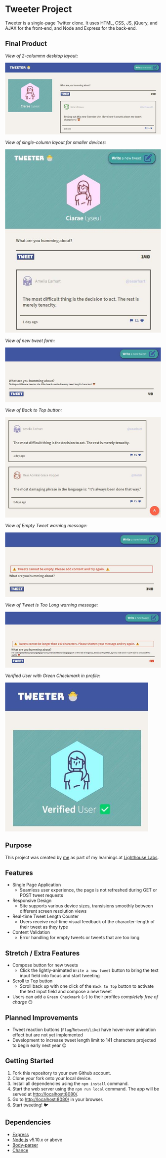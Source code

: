 # Tweeter Project

Tweeter is a single-page Twitter clone. It uses HTML, CSS, JS, jQuery, and AJAX for the front-end, and Node and Express for the back-end.

## Final Product

*View of 2-colummn desktop layout:*

!["Screenshot of 2-columm desktop layout"](/docs/2-column-layout.jpg)

*View of single-column layout for smaller devices:*

!["Screenshot of single-column layout"](/docs/single-column-layout.jpg)

*View of new tweet form:*

!["Screenshot of new tweet form"](/docs/new-tweet.jpg)

*View of Back to Top button:*

!["Screenshot of Back to Top button"](/docs/back-to-top-button.jpg)

*View of Empty Tweet warning message:*

!["Screenshot of Empty Tweet warning message"](/docs/empty-tweet-warning.jpg)

*View of Tweet is Too Long warning message:*

!["Screenshot of Tweet is Too Long warning message"](/docs/too-long-tweet-warning.jpg)

*Verified User with Green Checkmark in profile:*

!["Screenshot of Verified User with Green Checkmark in profile"](/docs/verified-user.jpg)

## Purpose

This project was created by [me](https://github.com/karvok) as part of my learnings at [Lighthouse Labs](https://www.lighthouselabs.ca/en/web-development-flex-program).

## Features

- Single Page Application
  - Seamless user experience, the page is not refreshed during GET or POST tweet requests
- Responsive Design
  - Site supports various device sizes, transisions smoothly between different screen resolution views
- Real-time Tweet Length Counter
  - Users receive real-time visual feedback of the character-length of their tweet as they type
- Content Validation
  - Error handling for empty tweets or tweets that are too long

## Stretch / Extra Features

- Compose button for new tweets
  - Click the lightly-animated `Write a new tweet` button to bring the text input field into focus and start tweeting
- Scroll to Top button
  - Scroll back up with one click of the `Back to Top` button to activate the text input field and compose a new tweet
- Users can add a `Green Checkmark` (`✅`) to their profiles *completely free of charge* 😏

## Planned Improvements
- Tweet reaction buttons (`Flag`/`Retweet`/`Like`) have hover-over animation effect but are not yet implemented
- Development to increase tweet length limit to 14**1** characters projected to begin early next year 😉

## Getting Started

1. Fork this repository to your own Github account.
2. Clone your fork onto your local device.
3. Install all dependencies using the `npm install` command.
3. Start the web server using the `npm run local` command. The app will be served at <http://localhost:8080/>.
4. Go to <http://localhost:8080/> in your browser.
5. Start tweeting! 🐦

## Dependencies

- [Express](https://expressjs.com)
- [Node.js](https://nodejs.org) v5.10.x or above
- [Body-parser](https://www.npmjs.com/package/body-parser)
- [Chance](https://www.npmjs.com/package/chance)